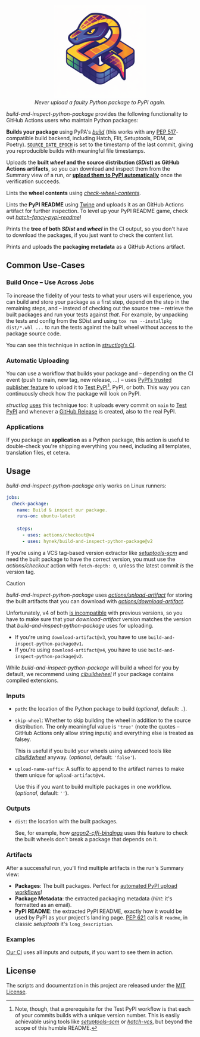 <p align="center">
  <img alt="build-and-inspect-python-package logo" width="250" src=".github/logo.png" />
  <br/>
  <em>Never upload a faulty Python package to PyPI again.</em>
</p>

*build-and-inspect-python-package* provides the following functionality to GitHub Actions users who maintain Python packages:

**Builds your package** using PyPA's [*build*](https://pypi.org/project/build/) (this works with any [PEP 517](https://peps.python.org/pep-0517/)-compatible build backend, including Hatch, Flit, Setuptools, PDM, or Poetry).
[`SOURCE_DATE_EPOCH`](https://reproducible-builds.org/specs/source-date-epoch/) is set to the timestamp of the last commit, giving you reproducible builds with meaningful file timestamps.

Uploads the **built *wheel* and the source distribution (*SDist*) as GitHub Actions artifacts**, so you can download and inspect them from the Summary view of a run, or [**upload them to PyPI automatically**][automated] once the verification succeeds.

Lints the **wheel contents** using [*check-wheel-contents*](https://pypi.org/project/check-wheel-contents/).

Lints the **PyPI README** using [Twine](https://pypi.org/project/twine/) and uploads it as an GitHub Actions artifact for further inspection.
To level up your PyPI README game, check out [*hatch-fancy-pypi-readme*](https://github.com/hynek/hatch-fancy-pypi-readme)!

Prints the **tree of both *SDist* and *wheel*** in the CI output, so you don't have to download the packages, if you just want to check the content list.

Prints and uploads the **packaging metadata** as a GitHub Actions artifact.


## Common Use-Cases

### Build Once – Use Across Jobs

To increase the fidelity of your tests to what your users will experience, you can build and store your package as a first step, depend on the step in the remaining steps, and – instead of checking out the source tree – retrieve the built packages and run your tests against *that*.
For example, by unpacking the tests and config from the SDist and using `tox run --installpkg dist/*.whl ...` to run the tests against the built wheel without access to the package source code.

You can see this technique in action in [*structlog*’s CI](https://github.com/hynek/structlog/blob/main/.github/workflows/ci.yml).


### Automatic Uploading

You can use a workflow that builds your package and – depending on the CI event (push to main, new tag, new release, ...) – uses [PyPI’s trusted publisher feature](https://blog.pypi.org/posts/2023-04-20-introducing-trusted-publishers/) to upload it to [Test PyPI](https://test.pypi.org)[^unique], PyPI, or both.
This way you can continuously check how the package will look on PyPI.

*structlog* [uses](https://github.com/hynek/structlog/blob/main/.github/workflows/pypi-package.yml) this technique too:
It uploads every commit on `main` to [Test PyPI](https://test.pypi.org/project/structlog/#history) and whenever a [GitHub Release](https://github.com/hynek/structlog/releases) is created, also to the real PyPI.

[^unique]: Note, though, that a prerequisite for the Test PyPI workflow is that each of your commits builds with a unique version number.
  This is easily achievable using tools like [*setuptools-scm*](https://setuptools-scm.readthedocs.io/) or [*hatch-vcs*](https://github.com/ofek/hatch-vcs), but beyond the scope of this humble README.


### Applications

If you package an **application** as a Python package, this action is useful to double-check you're shipping everything you need, including all templates, translation files, et cetera.


## Usage

*build-and-inspect-python-package* only works on Linux runners:

```yaml
jobs:
  check-package:
    name: Build & inspect our package.
    runs-on: ubuntu-latest

    steps:
      - uses: actions/checkout@v4
      - uses: hynek/build-and-inspect-python-package@v2
```

If you’re using a VCS tag-based version extractor like [*setuptools-scm*] and need the built package to have the correct version, you must use the *actions/checkout* action with `fetch-depth: 0`, unless the latest commit _is_ the version tag.

> [!CAUTION]
> *build-and-inspect-python-package* uses [*actions/upload-artifact*](https://github.com/actions/upload-artifact) for storing the built artifacts that you can download with [*actions/download-artifact*](https://github.com/actions/download-artifact).
>
> Unfortunately, v4 of both [is incompatible](https://github.blog/changelog/2023-12-14-github-actions-artifacts-v4-is-now-generally-available/) with previous versions, so you have to make sure that your *download-artifact* version matches the version that *build-and-inspect-python-package* uses for uploading.
>
> - If you're using `download-artifact@v3`, you have to use `build-and-inspect-python-package@v1`.
> - If you're using `download-artifact@v4`, you have to use `build-and-inspect-python-package@v2`.

While *build-and-inspect-python-package* will build a wheel for you by default, we recommend using [*cibuildwheel*] if your package contains compiled extensions.


### Inputs

- `path`: the location of the Python package to build (*optional*, default: `.`).
- `skip-wheel`: Whether to skip building the wheel in addition to the source distribution.
  The only meaningful value is `'true'` (note the quotes – GitHub Actions only allow string inputs) and everything else is treated as falsey.

  This is useful if you build your wheels using advanced tools like [*cibuildwheel*] anyway.
  (*optional*, default: `'false'`).
- `upload-name-suffix`: A suffix to append to the artifact names to make them unique for `upload-artifact@v4`.

  Use this if you want to build multiple packages in one workflow.
  (*optional*, default: `''`).


### Outputs

- `dist`: the location with the built packages.

  See, for example, how [*argon2-cffi-bindings*](https://github.com/hynek/argon2-cffi-bindings/blob/daff9ceb693312ab8257c60db4cd1c13cd866a35/.github/workflows/ci.yml#L83-L97) uses this feature to check the built wheels don't break a package that depends on it.


### Artifacts

After a successful run, you'll find multiple artifacts in the run's Summary view:

- **Packages**: The built packages.
  Perfect for [automated PyPI upload workflows][automated]!
- **Package Metadata**: the extracted packaging metadata (*hint*: it's formatted as an email).
- **PyPI README**: the extracted PyPI README, exactly how it would be used by PyPI as your project's landing page.
  [PEP 621](https://peps.python.org/pep-0621/) calls it `readme`, in classic *setuptools* it's `long_description`.


### Examples

[Our CI](.github/workflows/ci.yml) uses all inputs and outputs, if you want to see them in action.


## License

The scripts and documentation in this project are released under the [MIT License](LICENSE).

[automated]: https://github.com/python-attrs/attrs/blob/main/.github/workflows/pypi-package.yml
[*cibuildwheel*]: https://cibuildwheel.pypa.io/
[*setuptools-scm*]: https://setuptools-scm.readthedocs.io/
